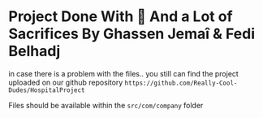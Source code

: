# Project Done With 💖 And a Lot of Sacrifices By Ghassen Jemaî & Fedi Belhadj

   in case there is a problem with the files.. you still can find the project uploaded on our github repository `https://github.com/Really-Cool-Dudes/HospitalProject`

Files should be available within the `src/com/company` folder